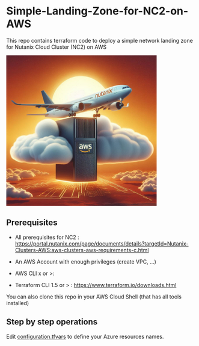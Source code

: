 # Simple-Landing-Zone-for-NC2-on-AWS
This repo contains terraform code to deploy a simple network landing zone for Nutanix Cloud Cluster (NC2) on AWS

<img width='400' src='./images/PlaneLZ.jpeg'/> 

## Prerequisites

- All prerequisites for NC2 : https://portal.nutanix.com/page/documents/details?targetId=Nutanix-Clusters-AWS:aws-clusters-aws-requirements-c.html 

- An AWS Account with enough privileges (create VPC, ...)
- AWS CLI x or >: 
- Terraform CLI 1.5 or > : <https://www.terraform.io/downloads.html>

You can also clone this repo in your AWS Cloud Shell (that has all tools installed)

## Step by step operations

Edit [configuration.tfvars](configuration.tfvars) to define your Azure resources names.

